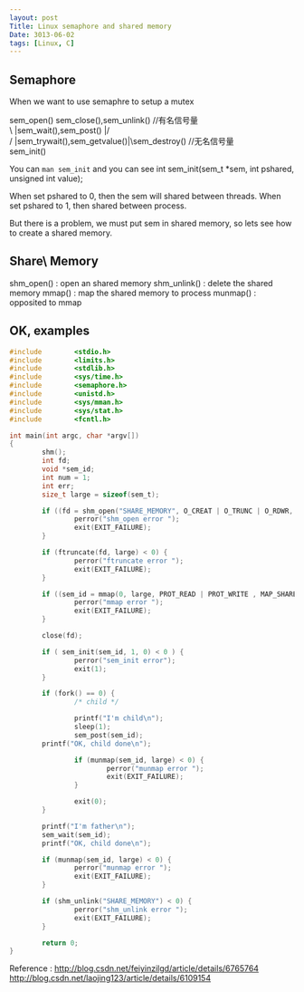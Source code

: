```yaml
---
layout: post
Title: Linux semaphore and shared memory
Date: 3013-06-02
tags: [Linux, C]
---
```


Semaphore
---
When we want to use semaphre to setup a mutex

sem_open()                                sem_close(),sem_unlink()  //有名信号量  
         \ |sem_wait(),sem_post()       |/  
         / |sem_trywait(),sem_getvalue()|\sem_destroy()  //无名信号量  
sem_init()

You can `man sem_init` and you can see
int sem_init(sem_t *sem, int pshared, unsigned int value);

When set pshared to 0, then the sem will shared between threads.
When set pshared to 1, then shared between process.

But there is a problem, we must put sem in shared memory, so lets see how to
create a shared memory.


Share\ Memory
---
shm_open() : open an shared memory
shm_unlink() : delete the shared memory
mmap() : map the shared memory to process
munmap() : opposited to mmap

OK, examples
---
``` c
#include        <stdio.h>
#include        <limits.h>
#include        <stdlib.h>
#include        <sys/time.h>
#include        <semaphore.h>
#include        <unistd.h>
#include        <sys/mman.h>
#include        <sys/stat.h>
#include        <fcntl.h>

int main(int argc, char *argv[])
{
        shm();
        int fd;
        void *sem_id;
        int num = 1;
        int err;
        size_t large = sizeof(sem_t);

        if ((fd = shm_open("SHARE_MEMORY", O_CREAT | O_TRUNC | O_RDWR, 0666)) < 0) {
                perror("shm_open error ");
                exit(EXIT_FAILURE);
        }

        if (ftruncate(fd, large) < 0) {
                perror("ftruncate error ");
                exit(EXIT_FAILURE);
        }

        if ((sem_id = mmap(0, large, PROT_READ | PROT_WRITE , MAP_SHARED, fd, 0)) < 0) {
                perror("mmap error ");
                exit(EXIT_FAILURE);
        }

        close(fd);

        if ( sem_init(sem_id, 1, 0) < 0 ) {
                perror("sem_init error");
                exit(1);
        }

        if (fork() == 0) {
                /* child */

                printf("I'm child\n");
                sleep(1);
                sem_post(sem_id);
		printf("OK, child done\n");

                if (munmap(sem_id, large) < 0) {
                        perror("munmap error ");
                        exit(EXIT_FAILURE);
                }

                exit(0);
        }

        printf("I'm father\n");
        sem_wait(sem_id);
        printf("OK, child done\n");

        if (munmap(sem_id, large) < 0) {
                perror("munmap error ");
                exit(EXIT_FAILURE);
        }

        if (shm_unlink("SHARE_MEMORY") < 0) {
                perror("shm_unlink error ");
                exit(EXIT_FAILURE);
        }

        return 0;
}

```

Reference : 
http://blog.csdn.net/feiyinzilgd/article/details/6765764
http://blog.csdn.net/laojing123/article/details/6109154
